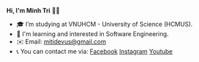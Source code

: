 
**Hi, I'm Minh Tri** 👋😄
- 🎓 I’m studying at VNUHCM - University of Science (HCMUS).
- 🎯 I'm learning and interested in Software Engineering.
- ✉️ Email: mitidevus@gmail.com
- 📞 You can contact me via:
[Facebook](https://www.facebook.com/mitidevus/)
[Instagram](https://www.instagram.com/tori.2410/)
[Youtube](https://www.youtube.com/channel/UCwKHY4Kc7JZLPLEIGQahtAA)
